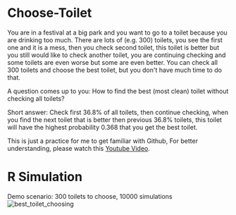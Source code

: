# Choose-Toilet

You are in a festival at a big park and you want to go to a toilet because you are drinking too much.
There are lots of (e.g. 300) toilets, you see the first one and it is a mess, then you check second toilet, this toilet is better but you still would like to check another toilet, you are continuing checking and some toilets are even worse but some are even better. You can check all 300 toilets and choose the best toilet, but you don't have much time to do that.

A question comes up to you: How to find the best (most clean) toilet without checking all toilets?

Short answer: Check first 36.8% of all toilets, then continue checking, when you find the next toilet that is better then previous 36.8% toilets, this toilet will have the highest probability 0.368 that you get the best toilet.

This is just a practice for me to get familiar with Github, For better understanding, please watch this [Youtube Video](https://www.youtube.com/watch?v=XIOoCKO-ybQ).

# R Simulation

Demo scenario: 300 toilets to choose, 10000 simulations
![best_toilet_choosing](https://user-images.githubusercontent.com/25848324/184071632-1417c279-0567-4693-b545-1ac17a0b0474.png)
